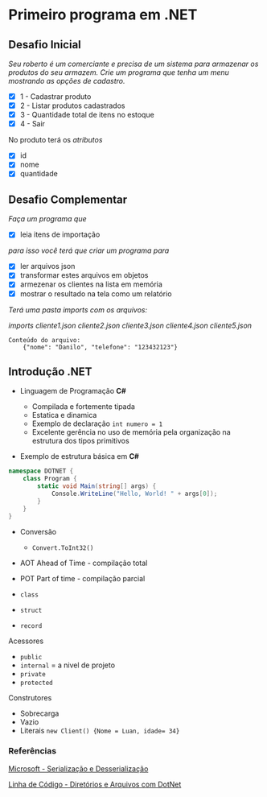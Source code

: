 # Primeiro programa em .NET

## Desafio Inicial

*Seu roberto é um comerciante e precisa de um sistema
para armazenar os produtos do seu armazem.
Crie um programa que tenha um menu mostrando as opções de cadastro.*

- [x] 1 - Cadastrar produto
- [x] 2 - Listar produtos cadastrados
- [x] 3 - Quantidade total de itens no estoque
- [x] 4 - Sair

No produto terá os *atributos*

- [x] id
- [x] nome
- [x] quantidade

## Desafio Complementar

*Faça um programa que*

- [x] leia itens de importação

*para isso você terá que criar um programa para*

- [x] ler arquivos json
- [x] transformar estes arquivos em objetos
- [x] armezenar os clientes na lista em memória
- [x] mostrar o resultado na tela como um relatório

*Terá uma pasta imports com os arquivos:*

*imports
    cliente1.json
    cliente2.json
    cliente3.json
    cliente4.json
    cliente5.json*

    Conteúdo do arquivo:
        {"nome": "Danilo", "telefone": "123432123"}

## Introdução .NET

- Linguagem de Programação **C#**
  - Compilada e fortemente tipada
  - Estatica e dinamica
  - Exemplo de declaração `int numero = 1`
  - Excelente gerência no uso de memória pela organização na estrutura dos tipos primitivos

- Exemplo de estrutura básica em **C#**

```c#
namespace DOTNET {
    class Program {
        static void Main(string[] args) {
            Console.WriteLine("Hello, World! " + args[0]);
        }
    }
}
```

- Conversão
  - `Convert.ToInt32()`

- AOT Ahead of Time - compilação total
- POT Part of time - compilação parcial

- `class`
- `struct`
- `record`

Acessores
- `public`
- `internal` = a nivel de projeto
- `private`
- `protected`

Construtores

- Sobrecarga
- Vazio
- Literais ``new Client() {Nome = Luan, idade= 34}``

### Referências

[Microsoft - Serialização e Desserialização](https://learn.microsoft.com/pt-br/dotnet/standard/serialization/system-text-json/how-to?pivots=dotnet-7-0)

[Linha de Código - Diretórios e Arquivos com DotNet](http://www.linhadecodigo.com.br/artigo/3684/trabalhando-com-arquivos-e-diretorios-em-csharp.aspx)
